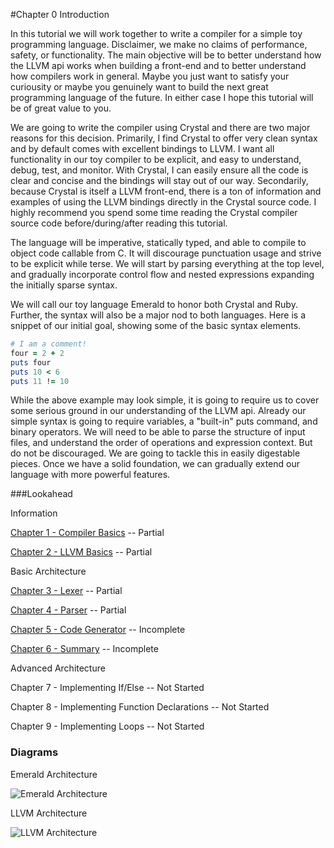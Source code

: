 #Chapter 0 Introduction

In this tutorial we will work together to write a compiler for a simple toy programming language. Disclaimer, we make no claims of performance, safety, or functionality. The main objective will be to better understand how the LLVM api works when building a front-end and to better understand how compilers work in general. Maybe you just want to satisfy your curiousity or maybe you genuinely want to build the next great programming language of the future. In either case I hope this tutorial will be of great value to you.

We are going to write the compiler using Crystal and there are two major reasons for this decision. Primarily, I find Crystal to offer very clean syntax and by default comes with excellent bindings to LLVM. I want all functionality in our toy compiler to be explicit, and easy to understand, debug, test, and monitor. With Crystal, I can easily ensure all the code is clear and concise and the bindings will stay out of our way. Secondarily, because Crystal is itself a LLVM front-end, there is a ton of information and examples of using the LLVM bindings directly in the Crystal source code. I highly recommend you spend some time reading the Crystal compiler source code before/during/after reading this tutorial.

The language will be imperative, statically typed, and able to compile to object code callable from C. It will discourage punctuation usage and strive to be explicit while terse. We will start by parsing everything at the top level, and gradually incorporate control flow and nested expressions expanding the initially sparse syntax.

We will call our toy language Emerald to honor both Crystal and Ruby. Further, the syntax will also be a major nod to both languages. Here is a snippet of our initial goal, showing some of the basic syntax elements.
```ruby
# I am a comment!
four = 2 + 2
puts four
puts 10 < 6
puts 11 != 10
```

While the above example may look simple, it is going to require us to cover some serious ground in our understanding of the LLVM api.  Already our simple syntax is going to require variables, a "built-in" puts command, and binary operators. We will need to be able to parse the structure of input files, and understand the order of operations and expression context. But do not be discouraged. We are going to tackle this in easily digestable pieces. Once we have a solid foundation, we can gradually extend our language with more powerful features.

###Lookahead

Information

[Chapter 1 - Compiler Basics](https://github.com/Virtual-Machine/llvm-tutorial-book/blob/master/chap-1-compiler-basics.md)  -- Partial

[Chapter 2 - LLVM Basics](https://github.com/Virtual-Machine/llvm-tutorial-book/blob/master/chap-2-llvm-basics.md)  -- Partial

Basic Architecture

[Chapter 3 - Lexer](https://github.com/Virtual-Machine/llvm-tutorial-book/blob/master/chap-3-lexer.md)  -- Partial

[Chapter 4 - Parser](https://github.com/Virtual-Machine/llvm-tutorial-book/blob/master/chap-4-parser.md)  -- Partial

[Chapter 5 - Code Generator](https://github.com/Virtual-Machine/llvm-tutorial-book/blob/master/chap-5-code-generator.md)  -- Incomplete

[Chapter 6 - Summary](https://github.com/Virtual-Machine/llvm-tutorial-book/blob/master/chap-6-summary.md)  -- Incomplete

Advanced Architecture

Chapter 7 - Implementing If/Else -- Not Started

Chapter 8 - Implementing Function Declarations -- Not Started

Chapter 9 - Implementing Loops -- Not Started


### Diagrams

Emerald Architecture

![Emerald Architecture](https://raw.githubusercontent.com/Virtual-Machine/llvm-tutorial-book/master/diagrams/img/Emerald_Architecture.png)

LLVM Architecture

![LLVM Architecture](https://raw.githubusercontent.com/Virtual-Machine/llvm-tutorial-book/master/diagrams/img/LLVM_Architecture.png)
